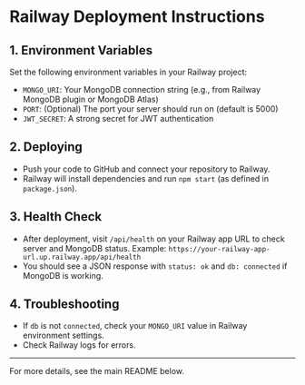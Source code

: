 # Railway Deployment Instructions

## 1. Environment Variables
Set the following environment variables in your Railway project:
- `MONGO_URI`: Your MongoDB connection string (e.g., from Railway MongoDB plugin or MongoDB Atlas)
- `PORT`: (Optional) The port your server should run on (default is 5000)
- `JWT_SECRET`: A strong secret for JWT authentication

## 2. Deploying
- Push your code to GitHub and connect your repository to Railway.
- Railway will install dependencies and run `npm start` (as defined in `package.json`).

## 3. Health Check
- After deployment, visit `/api/health` on your Railway app URL to check server and MongoDB status. Example:
  `https://your-railway-app-url.up.railway.app/api/health`
- You should see a JSON response with `status: ok` and `db: connected` if MongoDB is working.

## 4. Troubleshooting
- If `db` is not `connected`, check your `MONGO_URI` value in Railway environment settings.
- Check Railway logs for errors.

---

For more details, see the main README below. 